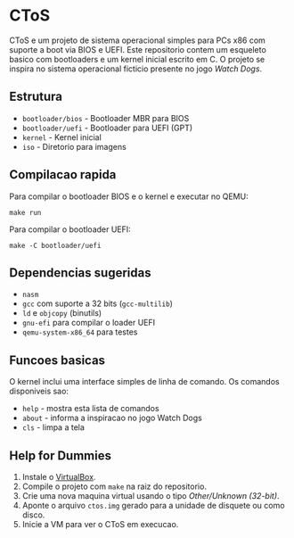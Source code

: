 # CToS

CToS e um projeto de sistema operacional simples para PCs x86 com suporte a boot via BIOS e UEFI. Este repositorio contem um esqueleto basico com bootloaders e um kernel inicial escrito em C. O projeto se inspira no sistema operacional ficticio presente no jogo *Watch Dogs*.

## Estrutura

- `bootloader/bios`  - Bootloader MBR para BIOS
- `bootloader/uefi`  - Bootloader para UEFI (GPT)
- `kernel`           - Kernel inicial
- `iso`              - Diretorio para imagens

## Compilacao rapida

Para compilar o bootloader BIOS e o kernel e executar no QEMU:

```
make run
```

Para compilar o bootloader UEFI:

```
make -C bootloader/uefi
```

## Dependencias sugeridas

- `nasm`
- `gcc` com suporte a 32 bits (`gcc-multilib`)
- `ld` e `objcopy` (binutils)
- `gnu-efi` para compilar o loader UEFI
- `qemu-system-x86_64` para testes


## Funcoes basicas

O kernel inclui uma interface simples de linha de comando. Os comandos disponiveis sao:

- `help`  - mostra esta lista de comandos
- `about` - informa a inspiracao no jogo Watch Dogs
- `cls`   - limpa a tela

## Help for Dummies

1. Instale o [VirtualBox](https://www.virtualbox.org/).
2. Compile o projeto com `make` na raiz do repositorio.
3. Crie uma nova maquina virtual usando o tipo *Other/Unknown (32-bit)*.
4. Aponte o arquivo `ctos.img` gerado para a unidade de disquete ou como disco.
5. Inicie a VM para ver o CToS em execucao.
